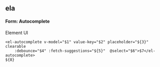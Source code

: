 ## ela
#### Form: Autocomplete
Element UI <el-autocomplete>
```
<el-autocomplete v-model="$1" value-key="$2" placeholder="${3}" clearable
	:debounce="$4" :fetch-suggestions="${5}"  @select="$6">$7</el-autocomplete>
${8}
```